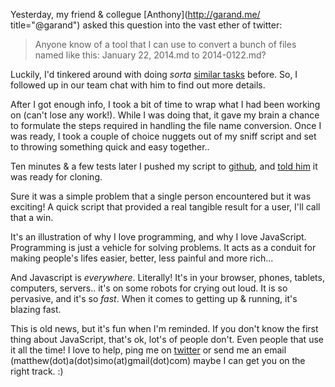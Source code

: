 <!--
{
  "title": "Quick Scripts, or why I love JavaScript",
}
-->


Yesterday, my friend & collegue [Anthony](http://garand.me/ title="@garand") asked this question into the vast ether of twitter:

<!-- https://twitter.com/garand/status/459011728856977408 -->
> Anyone know of a tool that I can use to convert a bunch of files named like this: January 22, 2014.md to 2014-0122.md?

Luckily, I'd tinkered around with doing _sorta_ [similar tasks](https://github.com/matthewsimo/sniff) before. So, I followed up in our team chat with him to find out more details.

After I got enough info, I took a bit of time to wrap what I had been working on (can't lose any work!). While I was doing that, it gave my brain a chance to formulate the steps required in handling the file name conversion. Once I was ready, I took a couple of choice nuggets out of my sniff script and set to throwing something quick and easy together..

Ten minutes & a few tests later I pushed my script to [github](https://github.com/matthewsimo/file-name-conversion), and [told him](https://twitter.com/matthewsimo/status/459034623662518272) it was ready for cloning. 

Sure it was a simple problem that a single person encountered but it was exciting! A quick script that provided a real tangible result for a user, I'll call that a win.

It's an illustration of why I love programming, and why I love JavaScript. Programming is just a vehicle for solving problems. It acts as a conduit for making people's lifes easier, better, less painful and more rich...

And Javascript is _everywhere_. Literally! It's in your browser, phones, tablets, computers, servers.. it's on some robots for crying out loud. It is so pervasive, and it's so _fast_. When it comes to getting up & running, it's blazing fast. 

This is old news, but it's fun when I'm reminded. If you don't know the first thing about JavaScript, that's ok, lot's of people don't. Even people that use it all the time! I love to help, ping me on [twitter](https://twitter.com/matthewsimo) or send me an email (matthew(dot)a(dot)simo(at)gmail(dot)com) maybe I can get you on the right track. :)


